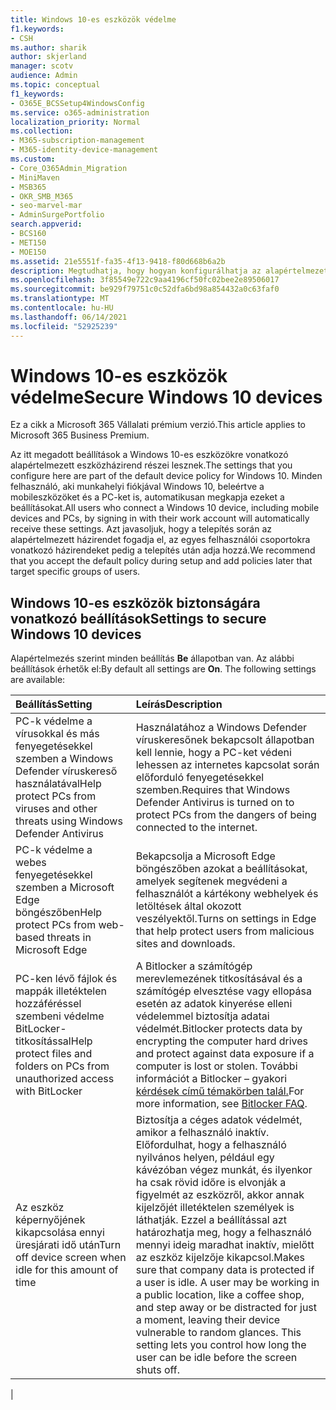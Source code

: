 ```yaml
---
title: Windows 10-es eszközök védelme
f1.keywords:
- CSH
ms.author: sharik
author: skjerland
manager: scotv
audience: Admin
ms.topic: conceptual
f1_keywords:
- O365E_BCSSetup4WindowsConfig
ms.service: o365-administration
localization_priority: Normal
ms.collection:
- M365-subscription-management
- M365-identity-device-management
ms.custom:
- Core_O365Admin_Migration
- MiniMaven
- MSB365
- OKR_SMB_M365
- seo-marvel-mar
- AdminSurgePortfolio
search.appverid:
- BCS160
- MET150
- MOE150
ms.assetid: 21e5551f-fa35-4f13-9418-f80d668b6a2b
description: Megtudhatja, hogy hogyan konfigurálhatja az alapértelmezett eszköz-házirendet, Windows 10 a munkahelyi vagy iskolai fiókjába való bejelentkezés után minden eszköz kap majd.
ms.openlocfilehash: 3f85549e722c9aa4196cf50fc02bee2e89506017
ms.sourcegitcommit: be929f79751c0c52dfa6bd98a854432a0c63faf0
ms.translationtype: MT
ms.contentlocale: hu-HU
ms.lasthandoff: 06/14/2021
ms.locfileid: "52925239"
---
```

# <a name="secure-windows-10-devices"></a><span data-ttu-id="d019c-103">Windows 10-es eszközök védelme</span><span class="sxs-lookup"><span data-stu-id="d019c-103">Secure Windows 10 devices</span></span>

<span data-ttu-id="d019c-104">Ez a cikk a Microsoft 365 Vállalati prémium verzió.</span><span class="sxs-lookup"><span data-stu-id="d019c-104">This article applies to Microsoft 365 Business Premium.</span></span>

<span data-ttu-id="d019c-105">Az itt megadott beállítások a Windows 10-es eszközökre vonatkozó alapértelmezett eszközházirend részei lesznek.</span><span class="sxs-lookup"><span data-stu-id="d019c-105">The settings that you configure here are part of the default device policy for Windows 10.</span></span> <span data-ttu-id="d019c-106">Minden felhasználó, aki munkahelyi fiókjával Windows 10, beleértve a mobileszközöket és a PC-ket is, automatikusan megkapja ezeket a beállításokat.</span><span class="sxs-lookup"><span data-stu-id="d019c-106">All users who connect a Windows 10 device, including mobile devices and PCs, by signing in with their work account will automatically receive these settings.</span></span> <span data-ttu-id="d019c-107">Azt javasoljuk, hogy a telepítés során az alapértelmezett házirendet fogadja el, az egyes felhasználói csoportokra vonatkozó házirendeket pedig a telepítés után adja hozzá.</span><span class="sxs-lookup"><span data-stu-id="d019c-107">We recommend that you accept the default policy during setup and add policies later that target specific groups of users.</span></span>
  
## <a name="settings-to-secure-windows-10-devices"></a><span data-ttu-id="d019c-108">Windows 10-es eszközök biztonságára vonatkozó beállítások</span><span class="sxs-lookup"><span data-stu-id="d019c-108">Settings to secure Windows 10 devices</span></span>

<span data-ttu-id="d019c-p102">Alapértelmezés szerint minden beállítás **Be** állapotban van. Az alábbi beállítások érhetők el:</span><span class="sxs-lookup"><span data-stu-id="d019c-p102">By default all settings are **On**. The following settings are available:</span></span>
  


|<span data-ttu-id="d019c-111">Beállítás</span><span class="sxs-lookup"><span data-stu-id="d019c-111">Setting</span></span>  <br/> |<span data-ttu-id="d019c-112">Leírás</span><span class="sxs-lookup"><span data-stu-id="d019c-112">Description</span></span>  <br/> |
|:-----|:-----|
|<span data-ttu-id="d019c-113">PC-k védelme a vírusokkal és más fenyegetésekkel szemben a Windows Defender víruskereső használatával</span><span class="sxs-lookup"><span data-stu-id="d019c-113">Help protect PCs from viruses and other threats using Windows Defender Antivirus</span></span>  <br/> |<span data-ttu-id="d019c-114">Használatához a Windows Defender víruskeresőnek bekapcsolt állapotban kell lennie, hogy a PC-ket védeni lehessen az internetes kapcsolat során előforduló fenyegetésekkel szemben.</span><span class="sxs-lookup"><span data-stu-id="d019c-114">Requires that Windows Defender Antivirus is turned on to protect PCs from the dangers of being connected to the internet.</span></span>  <br/> |
|<span data-ttu-id="d019c-115">PC-k védelme a webes fenyegetésekkel szemben a Microsoft Edge böngészőben</span><span class="sxs-lookup"><span data-stu-id="d019c-115">Help protect PCs from web-based threats in Microsoft Edge</span></span>  <br/> |<span data-ttu-id="d019c-116">Bekapcsolja a Microsoft Edge böngészőben azokat a beállításokat, amelyek segítenek megvédeni a felhasználót a kártékony webhelyek és letöltések által okozott veszélyektől.</span><span class="sxs-lookup"><span data-stu-id="d019c-116">Turns on settings in Edge that help protect users from malicious sites and downloads.</span></span>  <br/> |
|<span data-ttu-id="d019c-117">PC-ken lévő fájlok és mappák illetéktelen hozzáféréssel szembeni védelme BitLocker-titkosítással</span><span class="sxs-lookup"><span data-stu-id="d019c-117">Help protect files and folders on PCs from unauthorized access with BitLocker</span></span>  <br/> |<span data-ttu-id="d019c-118">A Bitlocker a számítógép merevlemezének titkosításával és a számítógép elvesztése vagy ellopása esetén az adatok kinyerése elleni védelemmel biztosítja adatai védelmét.</span><span class="sxs-lookup"><span data-stu-id="d019c-118">Bitlocker protects data by encrypting the computer hard drives and protect against data exposure if a computer is lost or stolen.</span></span> <span data-ttu-id="d019c-119">További információt a Bitlocker – gyakori [kérdések című témakörben talál.](/windows/security/information-protection/bitlocker/bitlocker-frequently-asked-questions)</span><span class="sxs-lookup"><span data-stu-id="d019c-119">For more information, see [Bitlocker FAQ](/windows/security/information-protection/bitlocker/bitlocker-frequently-asked-questions).</span></span>  <br/> |
|<span data-ttu-id="d019c-120">Az eszköz képernyőjének kikapcsolása ennyi üresjárati idő után</span><span class="sxs-lookup"><span data-stu-id="d019c-120">Turn off device screen when idle for this amount of time</span></span>  <br/> |<span data-ttu-id="d019c-p104">Biztosítja a céges adatok védelmét, amikor a felhasználó inaktív. Előfordulhat, hogy a felhasználó nyilvános helyen, például egy kávézóban végez munkát, és ilyenkor ha csak rövid időre is elvonják a figyelmét az eszközről, akkor annak kijelzőjét illetéktelen személyek is láthatják. Ezzel a beállítással azt határozhatja meg, hogy a felhasználó mennyi ideig maradhat inaktív, mielőtt az eszköz kijelzője kikapcsol.</span><span class="sxs-lookup"><span data-stu-id="d019c-p104">Makes sure that company data is protected if a user is idle. A user may be working in a public location, like a coffee shop, and step away or be distracted for just a moment, leaving their device vulnerable to random glances. This setting lets you control how long the user can be idle before the screen shuts off.</span></span>  <br/> |
|
